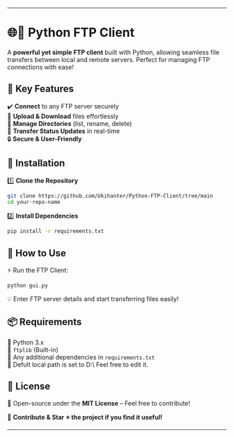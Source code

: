 
---

# 🌐🚀 Python FTP Client  

A **powerful yet simple FTP client** built with Python, allowing seamless file transfers between local and remote servers. Perfect for managing FTP connections with ease!  

## 🎯 Key Features  
✔️ **Connect** to any FTP server securely  
📂 **Upload & Download** files effortlessly  
📁 **Manage Directories** (list, rename, delete)  
🔄 **Transfer Status Updates** in real-time  
🔒 **Secure & User-Friendly**  

## 🔧 Installation  

1️⃣ **Clone the Repository**  
```sh  
git clone https://github.com/Ukihanter/Python-FTP-Client/tree/main
cd your-repo-name  
```  

2️⃣ **Install Dependencies**  
```sh  
pip install -r requirements.txt  
```  

## 🚀 How to Use  

⚡ Run the FTP Client:  
```sh  
python gui.py  
```  

💡 Enter FTP server details and start transferring files easily!  

## 📦 Requirements  
🔹 Python 3.x  
🔹 `ftplib` (Built-in)  
🔹 Any additional dependencies in `requirements.txt`  
🔹 Defult local path is set to D:\ Feel free to edit it.

## 📜 License  
📄 Open-source under the **MIT License** – Feel free to contribute!  

🔗 **Contribute & Star ⭐ the project if you find it useful!**  

---


